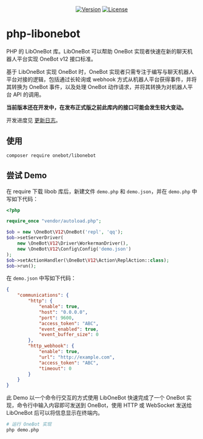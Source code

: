 <p align="center">
  <a href="https://github.com/botuniverse/php-libonebot/releases"><img src="https://img.shields.io/github/v/release/botuniverse/php-libonebot?include_prereleases&logo=github&style=flat-square" alt="Version"/></a>
  <a href="https://github.com/botuniverse/php-libonebot"><img src="https://img.shields.io/github/license/botuniverse/php-libonebot?style=flat-square" alt="License"/></a>
</p>

# php-libonebot

PHP 的 LibOneBot 库。LibOneBot 可以帮助 OneBot 实现者快速在新的聊天机器人平台实现 OneBot v12 接口标准。

基于 LibOneBot 实现 OneBot 时，OneBot 实现者只需专注于编写与聊天机器人平台对接的逻辑，包括通过长轮询或 webhook 方式从机器人平台获得事件，并将其转换为 OneBot 事件，以及处理 OneBot 动作请求，并将其转换为对机器人平台 API 的调用。

**当前版本还在开发中，在发布正式版之前此库内的接口可能会发生较大变动。**

开发进度见 [更新日志](/docs/update.md)。

## 使用

```shell
composer require onebot/libonebot
```

## 尝试 Demo

在 require 下载 libob 库后，新建文件 `demo.php` 和 `demo.json`，并在 `demo.php` 中写如下代码：

```php
<?php

require_once "vendor/autoload.php";

$ob = new \OneBot\V12\OneBot('repl', 'qq');
$ob->setServerDriver(
    new \OneBot\V12\Driver\WorkermanDriver(),
    new \OneBot\V12\Config\Config('demo.json')
);
$ob->setActionHandler(\OneBot\V12\Action\ReplAction::class);
$ob->run();
```

在 `demo.json` 中写如下代码：

```json
{
    "communications": {
        "http": {
            "enable": true,
            "host": "0.0.0.0",
            "port": 9600,
            "access_token": "ABC",
            "event_enabled": true,
            "event_buffer_size": 0
        },
        "http_webhook": {
            "enable": true,
            "url": "http://example.com",
            "access_token": "ABC",
            "timeout": 0
        }
    }
}
```

此 Demo 以一个命令行交互的方式使用 LibOneBot 快速完成了一个 OneBot 实现，命令行中输入内容即可发送到 OneBot，使用 HTTP 或 WebSocket 发送给 LibOneBot 后可以将信息显示在终端内。

```bash
# 运行 OneBot 实现
php demo.php
```
